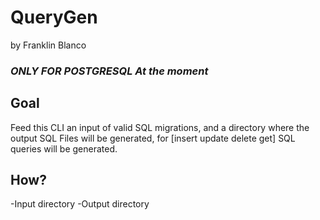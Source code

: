 # QueryGen
by Franklin Blanco

### *ONLY FOR POSTGRESQL At the moment*

## Goal
Feed this CLI an input of valid SQL migrations, and a directory where the output SQL Files will be generated, for [insert update delete get] SQL queries will be generated.

## How?
-Input directory
-Output directory